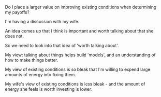 Do I place a larger value on improving existing conditions when determining my payoffs?

I'm having a discussion with my wife.

An idea comes up that I think is important and worth talking about that she does not.

So we need to look into that idea of 'worth talking about'.

My view:
talking about things helps build 'models', and an understanding of how to make things better.

My view of existing conditions is so bleak that I'm willing to expend large amounts of energy into fixing them.

My wife's view of existing conditions is less bleak - and the amount of energy she feels is worth investing is lower.




